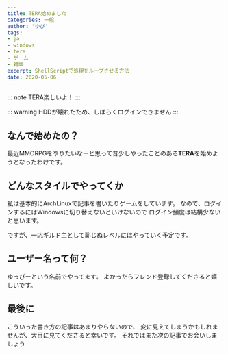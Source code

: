 ```yaml
---
title: TERA始めました
categories: 一般
author: 'ゆぴ'
tags:
- ja
- windows
- tera
- ゲーム
- 雑談
excerpt: ShellScriptで処理をループさせる方法
date: 2020-05-06
---
```


<!-- markdownlint-disable MD033 -->

<!-- more -->

::: note
TERA楽しいよ！
:::

::: warning
HDDが壊れたため、しばらくログインできません
:::

<TOC />

## なんで始めたの？

最近MMORPGをやりたいなーと思って昔少しやったことのある**TERA**を始めようとなったわけです。

## どんなスタイルでやってくか

私は基本的にArchLinuxで記事を書いたりゲームをしています。
なので、ログインするにはWindowsに切り替えないといけないので
ログイン頻度は結構少ないと思います。

ですが、一応ギルド主として恥じぬレベルにはやっていく予定です。

## ユーザー名って何？

ゆっぴーという名前でやってます。
よかったらフレンド登録してくださると嬉しいです。

## 最後に

こういった書き方の記事はあまりやらないので、
変に見えてしまうかもしれませんが、大目に見てくださると幸いです。
それではまた次の記事でお会いしましょう
